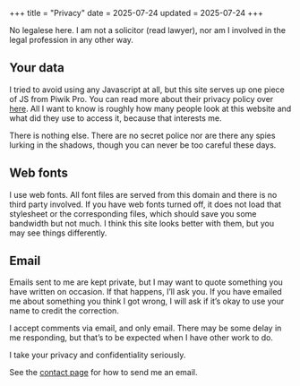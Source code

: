 +++
title = "Privacy"
date = 2025-07-24
updated = 2025-07-24
+++

No legalese here. I am not a solicitor (read lawyer), nor am I involved in the legal profession in any other way. 

## Your data

I tried to avoid using any Javascript at all, but this site serves up one piece of JS from Piwik Pro. You can read more about their privacy policy over [here](https://help.piwik.pro/support/privacy/). All I want to know is roughly how many people look at this website and what did they use to access it, because that interests me.

There is nothing else. There are no secret police nor are there any spies lurking in the shadows, though you can never be too careful these days. 

## Web fonts

I use web fonts. All font files are served from this domain and there is no third party involved. If you have web fonts turned off, it does not load that stylesheet or the corresponding files, which should save you some bandwidth but not much. I think this site looks better with them, but you may see things differently.

## Email

Emails sent to me are kept private, but I may want to quote something you have written on occasion. If that happens, I’ll ask you. If you have emailed me about something you think I got wrong, I will ask if it’s okay to use your name to credit the correction.

I accept comments via email, and only email. There may be some delay in me responding, but that’s to be expected when I have other work to do. 

I take your privacy and confidentiality seriously.

See the [contact page](/contact) for how to send me an email.